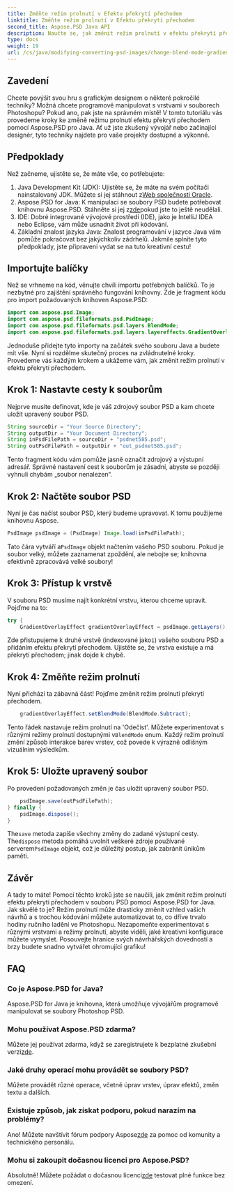 ```yaml
---
title: Změňte režim prolnutí v Efektu překrytí přechodem
linktitle: Změňte režim prolnutí v Efektu překrytí přechodem
second_title: Aspose.PSD Java API
description: Naučte se, jak změnit režim prolnutí v efektu překrytí přechodem pomocí Aspose.PSD pro Java. Podrobný průvodce vytvářením úžasné grafiky.
type: docs
weight: 19
url: /cs/java/modifying-converting-psd-images/change-blend-mode-gradient-overlay-effect/
---
```

## Zavedení
Chcete povýšit svou hru s grafickým designem o některé pokročilé techniky? Možná chcete programově manipulovat s vrstvami v souborech Photoshopu? Pokud ano, pak jste na správném místě! V tomto tutoriálu vás provedeme kroky ke změně režimu prolnutí efektu překrytí přechodem pomocí Aspose.PSD pro Java. Ať už jste zkušený vývojář nebo začínající designér, tyto techniky najdete pro vaše projekty dostupné a výkonné. 
## Předpoklady
Než začneme, ujistěte se, že máte vše, co potřebujete:
1.  Java Development Kit (JDK): Ujistěte se, že máte na svém počítači nainstalovaný JDK. Můžete si jej stáhnout z[Web společnosti Oracle](https://www.oracle.com/java/technologies/javase-jdk11-downloads.html).
2.  Aspose.PSD for Java: K manipulaci se soubory PSD budete potřebovat knihovnu Aspose.PSD. Stáhněte si jej z[zde](https://releases.aspose.com/psd/java/)pokud jste to ještě neudělali.
3. IDE: Dobré integrované vývojové prostředí (IDE), jako je IntelliJ IDEA nebo Eclipse, vám může usnadnit život při kódování.
4. Základní znalost jazyka Java: Znalost programování v jazyce Java vám pomůže pokračovat bez jakýchkoliv zádrhelů.
Jakmile splníte tyto předpoklady, jste připraveni vydat se na tuto kreativní cestu!
## Importujte balíčky
Než se vrhneme na kód, věnujte chvíli importu potřebných balíčků. To je nezbytné pro zajištění správného fungování knihovny. Zde je fragment kódu pro import požadovaných knihoven Aspose.PSD:
```java
import com.aspose.psd.Image;
import com.aspose.psd.fileformats.psd.PsdImage;
import com.aspose.psd.fileformats.psd.layers.BlendMode;
import com.aspose.psd.fileformats.psd.layers.layereffects.GradientOverlayEffect;
```
Jednoduše přidejte tyto importy na začátek svého souboru Java a budete mít vše.
Nyní si rozdělme skutečný proces na zvládnutelné kroky. Provedeme vás každým krokem a ukážeme vám, jak změnit režim prolnutí v efektu překrytí přechodem.
## Krok 1: Nastavte cesty k souborům
Nejprve musíte definovat, kde je váš zdrojový soubor PSD a kam chcete uložit upravený soubor PSD. 
```java
String sourceDir = "Your Source Directory";
String outputDir = "Your Document Directory";
String inPsdFilePath = sourceDir + "psdnet585.psd";
String outPsdFilePath = outputDir + "out_psdnet585.psd";
```
Tento fragment kódu vám pomůže jasně označit zdrojový a výstupní adresář. Správné nastavení cest k souborům je zásadní, abyste se později vyhnuli chybám „soubor nenalezen“.
## Krok 2: Načtěte soubor PSD
Nyní je čas načíst soubor PSD, který budeme upravovat. K tomu použijeme knihovnu Aspose.
```java
PsdImage psdImage = (PsdImage) Image.load(inPsdFilePath);
```
 Tato čára vytváří a`PsdImage` objekt načtením vašeho PSD souboru. Pokud je soubor velký, můžete zaznamenat zpoždění, ale nebojte se; knihovna efektivně zpracovává velké soubory!
## Krok 3: Přístup k vrstvě
V souboru PSD musíme najít konkrétní vrstvu, kterou chceme upravit. Pojďme na to:
```java
try {
    GradientOverlayEffect gradientOverlayEffect = psdImage.getLayers()[1].getBlendingOptions().addGradientOverlay();
```
 Zde přistupujeme k druhé vrstvě (indexované jako`1`) vašeho souboru PSD a přidáním efektu překrytí přechodem. Ujistěte se, že vrstva existuje a má překrytí přechodem; jinak dojde k chybě.
## Krok 4: Změňte režim prolnutí
Nyní přichází ta zábavná část! Pojďme změnit režim prolnutí překrytí přechodem.
```java
    gradientOverlayEffect.setBlendMode(BlendMode.Subtract);
```
 Tento řádek nastavuje režim prolnutí na 'Odečíst'. Můžete experimentovat s různými režimy prolnutí dostupnými v`BlendMode` enum. Každý režim prolnutí změní způsob interakce barev vrstev, což povede k výrazně odlišným vizuálním výsledkům.
## Krok 5: Uložte upravený soubor
Po provedení požadovaných změn je čas uložit upravený soubor PSD.
```java
    psdImage.save(outPsdFilePath);
} finally {
    psdImage.dispose();
}
```
 The`save` metoda zapíše všechny změny do zadané výstupní cesty. The`dispose` metoda pomáhá uvolnit veškeré zdroje používané serverem`PsdImage` objekt, což je důležitý postup, jak zabránit únikům paměti.
## Závěr
A tady to máte! Pomocí těchto kroků jste se naučili, jak změnit režim prolnutí efektu překrytí přechodem v souboru PSD pomocí Aspose.PSD for Java. Jak skvělé to je? Režim prolnutí může drasticky změnit vzhled vašich návrhů a s trochou kódování můžete automatizovat to, co dříve trvalo hodiny ručního ladění ve Photoshopu.
Nezapomeňte experimentovat s různými vrstvami a režimy prolnutí, abyste viděli, jaké kreativní konfigurace můžete vymyslet. Posouvejte hranice svých návrhářských dovedností a brzy budete snadno vytvářet ohromující grafiku!
## FAQ
### Co je Aspose.PSD for Java?
Aspose.PSD for Java je knihovna, která umožňuje vývojářům programově manipulovat se soubory Photoshop PSD.
### Mohu používat Aspose.PSD zdarma?
 Můžete jej používat zdarma, když se zaregistrujete k bezplatné zkušební verzi[zde](https://releases.aspose.com/).
### Jaké druhy operací mohu provádět se soubory PSD?
Můžete provádět různé operace, včetně úprav vrstev, úprav efektů, změn textu a dalších.
### Existuje způsob, jak získat podporu, pokud narazím na problémy?
 Ano! Můžete navštívit fórum podpory Aspose[zde](https://forum.aspose.com/c/psd/34) za pomoc od komunity a technického personálu.
### Mohu si zakoupit dočasnou licenci pro Aspose.PSD?
 Absolutně! Můžete požádat o dočasnou licenci[zde](https://purchase.aspose.com/temporary-license/) testovat plné funkce bez omezení.
